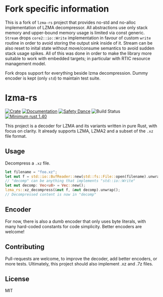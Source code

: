 # Fork specific information

This is a fork of `lzma-rs` project that provides no-std and no-alloc
implementation of LZMA decompressor. All abstractions use only stack memory
and upper-bound memory usage is limited via const generic. `Stream` drops
`core2::io::Write` implementation in favour of custom `write` routine in
order to avoid storing the output sink inside of it. Stream can be also reset
to inital state without move/consume semantics to avoid sudden stack usage
spikes. All of this was done in order to make the library more suitable to
work with embedded targets; in particular with RTIC resource management model.

Fork drops support for everything beside lzma decompression. Dummy encoder
is kept (only `std`) to maintain test suite.

# lzma-rs

[![Crate](https://img.shields.io/crates/v/lzma-rs.svg)](https://crates.io/crates/lzma-rs)
[![Documentation](https://docs.rs/lzma-rs/badge.svg)](https://docs.rs/lzma-rs)
[![Safety Dance](https://img.shields.io/badge/unsafe-forbidden-success.svg)](https://github.com/rust-secure-code/safety-dance/)
![Build Status](https://github.com/gendx/lzma-rs/workflows/Build%20and%20run%20tests/badge.svg)
[![Minimum rust 1.40](https://img.shields.io/badge/rust-1.40%2B-orange.svg)](https://github.com/rust-lang/rust/blob/master/RELEASES.md#version-1400-2019-12-19)

This project is a decoder for LZMA and its variants written in pure Rust, with focus on clarity.
It already supports LZMA, LZMA2 and a subset of the `.xz` file format.

## Usage

Decompress a `.xz` file.

```rust
let filename = "foo.xz";
let mut f = std::io::BufReader::new(std::fs::File::open(filename).unwrap());
// "decomp" can be anything that implements "std::io::Write"
let mut decomp: Vec<u8> = Vec::new();
lzma_rs::xz_decompress(&mut f, &mut decomp).unwrap();
// Decompressed content is now in "decomp"
```

## Encoder

For now, there is also a dumb encoder that only uses byte literals, with many hard-coded constants for code simplicity.
Better encoders are welcome!

## Contributing

Pull-requests are welcome, to improve the decoder, add better encoders, or more tests.
Ultimately, this project should also implement .xz and .7z files.

## License

MIT

